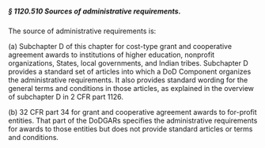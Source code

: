 ##### § 1120.510 Sources of administrative requirements. #####

The source of administrative requirements is:

(a) Subchapter D of this chapter for cost-type grant and cooperative agreement awards to institutions of higher education, nonprofit organizations, States, local governments, and Indian tribes. Subchapter D provides a standard set of articles into which a DoD Component organizes the administrative requirements. It also provides standard wording for the general terms and conditions in those articles, as explained in the overview of subchapter D in 2 CFR part 1126.

(b) 32 CFR part 34 for grant and cooperative agreement awards to for-profit entities. That part of the DoDGARs specifies the administrative requirements for awards to those entities but does not provide standard articles or terms and conditions.